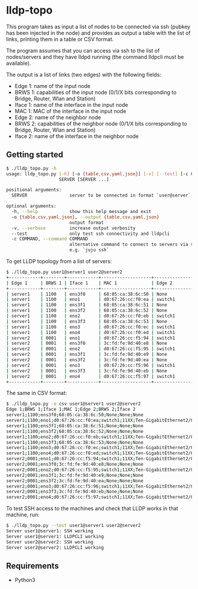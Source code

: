 # lldp-topo

This program takes as input a list of nodes to be connected via ssh (pubkey has been injected in the node) and provides as output a table with the list of links, printing them in a table or CSV format.

The program assumes that you can access via ssh to the list of nodes/servers and they have lldpd running (the command lldpcli must be available).

The output is a list of links (two edges) with the following fields:

- Edge 1: name of the input node
- BRWS 1: capabilities of the input node (0/1/X bits corresponding to Bridge, Router, Wlan and Station)
- Iface 1: name of the interface in the input node
- MAC 1: MAC of the interface in the input node
- Edge 2: name of the neighbor node
- BRWS 2: capabilities of the neighbor node (0/1/X bits corresponding to Bridge, Router, Wlan and Station)
- Iface 2: name of the interface in the neighbor node

## Getting started

```bash
$ ./lldp_topo.py -h
usage: lldp_topo.py [-h] [-o {table,csv,yaml,json}] [-v] [--test] [-c COMMAND]
                    SERVER [SERVER ...]

positional arguments:
  SERVER                server to be connected in format `user@server`

optional arguments:
  -h, --help            show this help message and exit
  -o {table,csv,yaml,json}, --output {table,csv,yaml,json}
                        output format
  -v, --verbose         increase output verbosity
  --test                only test ssh connectivity and lldpcli
  -c COMMAND, --command COMMAND
                        alternative command to connect to servers via ssh,
                        e.g. `juju ssh`
```

To get LLDP topology from a list of servers:

```bash
$ ./lldp_topo.py user1@server1 user2@server2
+------------+--------+------------+-------------------+----------------+--------+---------------------------+
| Edge 1     | BRWS 1 | Iface 1    | MAC 1             | Edge 2         | BRWS 2 | Iface 2                   |
+------------+--------+------------+-------------------+----------------+--------+---------------------------+
| server1    | 1100   | ens3f0     | 68:05:ca:38:6c:50 | None           | None   | None                      |
| server1    | 1100   | eno1       | d0:67:26:cc:f0:ea | switch1        | 11XX   | Ten-GigabitEthernet2/0/9  |
| server1    | 1100   | ens3f1     | 68:05:ca:38:6c:51 | None           | None   | None                      |
| server1    | 1100   | ens3f2     | 68:05:ca:38:6c:52 | None           | None   | None                      |
| server1    | 1100   | eno2       | d0:67:26:cc:f0:eb | switch1        | 11XX   | Ten-GigabitEthernet2/0/10 |
| server1    | 1100   | ens3f3     | 68:05:ca:38:6c:53 | None           | None   | None                      |
| server1    | 1100   | eno3       | d0:67:26:cc:f0:ec | switch1        | 11XX   | Ten-GigabitEthernet2/0/11 |
| server1    | 1100   | eno4       | d0:67:26:cc:f0:ed | switch1        | 11XX   | Ten-GigabitEthernet2/0/12 |
| server2    | 0001   | eno1       | d0:67:26:cc:f5:94 | switch1        | 11XX   | Ten-GigabitEthernet2/0/5  |
| server2    | 0001   | ens3f0     | 3c:fd:fe:9d:40:e8 | None           | None   | None                      |
| server2    | 0001   | eno2       | d0:67:26:cc:f5:95 | switch1        | 11XX   | Ten-GigabitEthernet2/0/6  |
| server2    | 0001   | ens3f1     | 3c:fd:fe:9d:40:e9 | None           | None   | None                      |
| server2    | 0001   | ens3f2     | 3c:fd:fe:9d:40:ea | None           | None   | None                      |
| server2    | 0001   | eno3       | d0:67:26:cc:f5:96 | switch1        | 11XX   | Ten-GigabitEthernet2/0/7  |
| server2    | 0001   | ens3f3     | 3c:fd:fe:9d:40:eb | None           | None   | None                      |
| server2    | 0001   | eno4       | d0:67:26:cc:f5:97 | switch1        | 11XX   | Ten-GigabitEthernet2/0/8  |
+------------+--------+------------+-------------------+----------------+--------+---------------------------+
```

The same in CSV format:

```bash
$ ./lldp_topo.py -o csv user1@server1 user2@server2
Edge 1;BRWS 1;Iface 1;MAC 1;Edge 2;BRWS 2;Iface 2
server1;1100;ens3f0;68:05:ca:38:6c:50;None;None;None
server1;1100;eno1;d0:67:26:cc:f0:ea;switch1;11XX;Ten-GigabitEthernet2/0/9
server1;1100;ens3f1;68:05:ca:38:6c:51;None;None;None
server1;1100;ens3f2;68:05:ca:38:6c:52;None;None;None
server1;1100;eno2;d0:67:26:cc:f0:eb;switch1;11XX;Ten-GigabitEthernet2/0/10
server1;1100;ens3f3;68:05:ca:38:6c:53;None;None;None
server1;1100;eno3;d0:67:26:cc:f0:ec;switch1;11XX;Ten-GigabitEthernet2/0/11
server1;1100;eno4;d0:67:26:cc:f0:ed;switch1;11XX;Ten-GigabitEthernet2/0/12
server2;0001;eno1;d0:67:26:cc:f5:94;switch1;11XX;Ten-GigabitEthernet2/0/5
server2;0001;ens3f0;3c:fd:fe:9d:40:e8;None;None;None
server2;0001;eno2;d0:67:26:cc:f5:95;switch1;11XX;Ten-GigabitEthernet2/0/6
server2;0001;ens3f1;3c:fd:fe:9d:40:e9;None;None;None
server2;0001;ens3f2;3c:fd:fe:9d:40:ea;None;None;None
server2;0001;eno3;d0:67:26:cc:f5:96;switch1;11XX;Ten-GigabitEthernet2/0/7
server2;0001;ens3f3;3c:fd:fe:9d:40:eb;None;None;None
server2;0001;eno4;d0:67:26:cc:f5:97;switch1;11XX;Ten-GigabitEthernet2/0/8
```

To test SSH access to the machines and check that LLDP works in that machine, run:

```bash
$ ./lldp_topo.py --test user1@server1 user2@server2
Server user1@server1: SSH working
Server user1@server1: LLDPCLI working
Server user2@server2: SSH working
Server user2@server2: LLDPCLI working
```

## Requirements

- Python3

